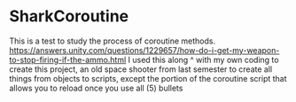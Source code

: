 # SharkCoroutine
This is a test to study the process of coroutine methods.
https://answers.unity.com/questions/1229657/how-do-i-get-my-weapon-to-stop-firing-if-the-ammo.html
I used this along ^ with my own coding to create this project, an old space shooter from last semester to create all things from objects to scripts, 
except the portion of the coroutine script that allows you to reload once you use all (5) bullets
